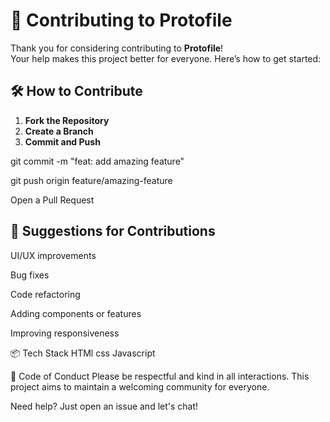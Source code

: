 # 🤝 Contributing to Protofile

Thank you for considering contributing to **Protofile**!  
Your help makes this project better for everyone. Here’s how to get started:

## 🛠️ How to Contribute

1. **Fork the Repository**
2. **Create a Branch**
3. **Commit and Push**

git commit -m "feat: add amazing feature"

git push origin feature/amazing-feature

Open a Pull Request

## 🧪 Suggestions for Contributions

UI/UX improvements

Bug fixes

Code refactoring

Adding components or features

Improving responsiveness

📦 Tech Stack
HTMl
css
Javascript

🙏 Code of Conduct
Please be respectful and kind in all interactions. This project aims to maintain a welcoming community for everyone.

Need help? Just open an issue and let's chat!

